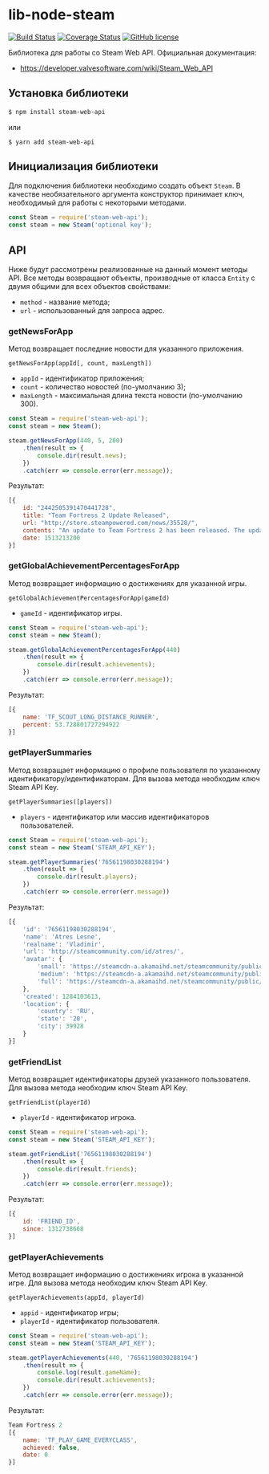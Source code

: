 # lib-node-steam

[![Build Status](https://travis-ci.org/atreslesne/lib-node-morpher-ru.svg?branch=master)](https://travis-ci.org/atreslesne/lib-node-steam)
[![Coverage Status](https://coveralls.io/repos/github/atreslesne/lib-node-steam/badge.svg?branch=master)](https://coveralls.io/github/atreslesne/lib-node-steam?branch=master)
[![GitHub license](https://img.shields.io/badge/license-MIT-blue.svg)](https://raw.githubusercontent.com/atreslesne/lib-node-steam/master/LICENSE)

Библиотека для работы со Steam Web API. Официальная документация:

* https://developer.valvesoftware.com/wiki/Steam_Web_API

## Установка библиотеки

```bash
$ npm install steam-web-api
```

или

```
$ yarn add steam-web-api
```

## Инициализация библиотеки

Для подключения библиотеки необходимо создать объект `Steam`. 
В качестве необязательного аргумента конструктор принимает ключ, необходимый
для работы с некоторыми методами.

```js
const Steam = require('steam-web-api');
const steam = new Steam('optional key');
```

## API

Ниже будут рассмотрены реализованные на данный момент методы API.
Все методы возвращают объекты, производные от класса `Entity` с двумя 
общими для всех объектов свойствами:

* `method` - название метода;
* `url` - использованный для запроса адрес.

### getNewsForApp

Метод возвращает последние новости для указанного приложения.

`getNewsForApp(appId[, count, maxLength])`

* `appId` - идентификатор приложения;
* `count` - количество новостей (по-умолчанию 3);
* `maxLength` - максимальная длина текста новости (по-умолчанию 300).

```js
const Steam = require('steam-web-api');
const steam = new Steam();

steam.getNewsForApp(440, 5, 200)
    .then(result => {
        console.dir(result.news);
    })
    .catch(err => console.error(err.message));
```
Результат:

```js
[{
    id: "2442505391470441728",
    title: "Team Fortress 2 Update Released",
    url: "http://store.steampowered.com/news/35528/",
    contents: "An update to Team Fortress 2 has been released. The update will be applied automatically when you restart Team Fortress 2. The major changes include: * Fixed a client crash related to viewing notifications; * Fixed being able to interrupt taunts using the ConTracker commands; * Fixed a bug with the ...",
    date: 1513213200
}]
```

### getGlobalAchievementPercentagesForApp

Метод возвращает информацию о достижениях для указанной игры.

`getGlobalAchievementPercentagesForApp(gameId)`

* `gameId` - идентификатор игры.

```js
const Steam = require('steam-web-api');
const steam = new Steam();

steam.getGlobalAchievementPercentagesForApp(440)
    .then(result => {
        console.dir(result.achievements);
    })
    .catch(err => console.error(err.message));
```

Результат:

```js
[{
    name: 'TF_SCOUT_LONG_DISTANCE_RUNNER',
    percent: 53.728801727294922
}]
```

### getPlayerSummaries

Метод возвращает информацию о профиле пользователя по указанному идентификатору/идентификаторам.
Для вызова метода необходим ключ Steam API Key.

`getPlayerSummaries([players])`

* `players` - идентификатор или массив идентификаторов пользователей.

```js
const Steam = require('steam-web-api');
const steam = new Steam('STEAM_API_KEY');

steam.getPlayerSummaries('76561198030288194')
    .then(result => {
        console.dir(result.players);
    })
    .catch(err => console.error(err.message))
```

Результат:

```js
[{
    'id': '76561198030288194',
    'name': 'Atres Lesne',
    'realname': 'Vladimir',
    'url': 'http://steamcommunity.com/id/atres/',
    'avatar': {
        'small': 'https://steamcdn-a.akamaihd.net/steamcommunity/public/images/avatars/25/253e5467ec2594e27d758508cbe6f176a4f6d4c7.jpg',
        'medium': 'https://steamcdn-a.akamaihd.net/steamcommunity/public/images/avatars/25/253e5467ec2594e27d758508cbe6f176a4f6d4c7_medium.jpg',
        'full': 'https://steamcdn-a.akamaihd.net/steamcommunity/public/images/avatars/25/253e5467ec2594e27d758508cbe6f176a4f6d4c7_full.jpg'
    },
    'created': 1284103613,
    'location': {
        'country': 'RU',
        'state': '20',
        'city': 39928
    }
}]
```

### getFriendList

Метод возвращает идентификаторы друзей указанного пользователя.
Для вызова метода необходим ключ Steam API Key.

`getFriendList(playerId)`

* `playerId` - идентификатор игрока.

```js
const Steam = require('steam-web-api');
const steam = new Steam('STEAM_API_KEY');

steam.getFriendList('76561198030288194')
    .then(result => {
        console.dir(result.friends);
    })
    .catch(err => console.error(err.message));
```

Результат:

```js
[{
    id: 'FRIEND_ID',
    since: 1312738668
}]
```

### getPlayerAchievements

Метод возвращает информацию о достижениях игрока в указанной игре.
Для вызова метода необходим ключ Steam API Key.

`getPlayerAchievements(appId, playerId)`

* `appid` - идентификатор игры;
* `playerId` - идентификатор пользователя.

```js
const Steam = require('steam-web-api');
const steam = new Steam('STEAM_API_KEY');

steam.getPlayerAchievements(440, '76561198030288194')
    .then(result => {
        console.log(result.gameName);
        console.dir(result.achievements);
    })
    .catch(err => console.error(err.message));
```

Результат:

```js
Team Fortress 2
[{
    name: 'TF_PLAY_GAME_EVERYCLASS',
    achieved: false,
    date: 0
}]
```
